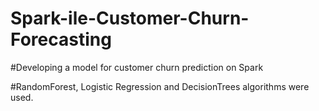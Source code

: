 # Spark-ile-Customer-Churn-Forecasting

#Developing a model for customer churn prediction on Spark

#RandomForest, Logistic Regression and DecisionTrees algorithms were used.

